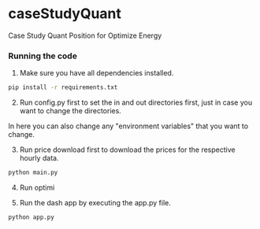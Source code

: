 # caseStudyQuant
Case Study Quant Position for Optimize Energy


### Running the code ###

1. Make sure you have all dependencies installed.

```bash
pip install -r requirements.txt
```

2. Run config.py first to set the in and out directories first, just in case you want to change the directories. 

In here you can also change any "environment variables" that you want to change.

3. Run price download first to download the prices for the respective hourly data.

```bash
python main.py
```

4. Run optimi

4. Run the dash app by executing the app.py file.

```bash
python app.py
```





